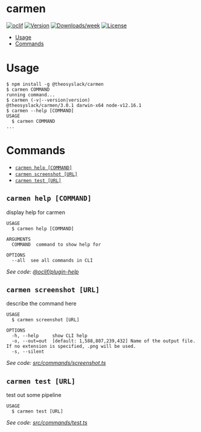 # carmen

[![oclif](https://img.shields.io/badge/cli-oclif-brightgreen.svg)](https://oclif.io)
[![Version](https://img.shields.io/npm/v/@theosyslack/carmen.svg)](https://npmjs.org/package/@theosyslack/carmen)
[![Downloads/week](https://img.shields.io/npm/dw/@theosyslack/carmen.svg)](https://npmjs.org/package/@theosyslack/carmen)
[![License](https://img.shields.io/npm/l/@theosyslack/carmen.svg)](https://github.com/theosyslack/carmen/blob/master/package.json)

<!-- toc -->

- [Usage](#usage)
- [Commands](#commands)
<!-- tocstop -->

# Usage

<!-- usage -->

```sh-session
$ npm install -g @theosyslack/carmen
$ carmen COMMAND
running command...
$ carmen (-v|--version|version)
@theosyslack/carmen/3.0.1 darwin-x64 node-v12.16.1
$ carmen --help [COMMAND]
USAGE
  $ carmen COMMAND
...
```

<!-- usagestop -->

# Commands

<!-- commands -->

- [`carmen help [COMMAND]`](#carmen-help-command)
- [`carmen screenshot [URL]`](#carmen-screenshot-url)
- [`carmen test [URL]`](#carmen-test-url)

## `carmen help [COMMAND]`

display help for carmen

```
USAGE
  $ carmen help [COMMAND]

ARGUMENTS
  COMMAND  command to show help for

OPTIONS
  --all  see all commands in CLI
```

_See code: [@oclif/plugin-help](https://github.com/oclif/plugin-help/blob/v2.2.3/src/commands/help.ts)_

## `carmen screenshot [URL]`

describe the command here

```
USAGE
  $ carmen screenshot [URL]

OPTIONS
  -h, --help     show CLI help
  -o, --out=out  [default: 1,588,807,239,432] Name of the output file. If no extension is specified, .png will be used.
  -s, --silent
```

_See code: [src/commands/screenshot.ts](https://github.com/theosyslack/carmen/blob/v3.0.1/src/commands/screenshot.ts)_

## `carmen test [URL]`

test out some pipeline

```
USAGE
  $ carmen test [URL]
```

_See code: [src/commands/test.ts](https://github.com/theosyslack/carmen/blob/v3.0.1/src/commands/test.ts)_

<!-- commandsstop -->
